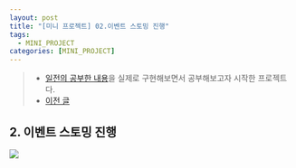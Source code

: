```yaml
---
layout: post
title: "[미니 프로젝트] 02.이벤트 스토밍 진행"
tags:
  - MINI_PROJECT
categories: [MINI_PROJECT]
---
```

> - [일전의 공부한 내용](./rollup-2025-01.firstHalf.html)을 실제로 구현해보면서 공부해보고자 시작한 프로젝트다.
> - [이전 글](./2025-05-15-［mini-project］-01.request)


## 2. 이벤트 스토밍 진행
![](/assets/img/prototypeProject/eventStorming.excalidraw.svg)